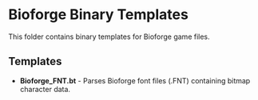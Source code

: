 # Bioforge Binary Templates

This folder contains binary templates for Bioforge game files.

## Templates

- **Bioforge_FNT.bt** - Parses Bioforge font files (.FNT) containing bitmap character data.